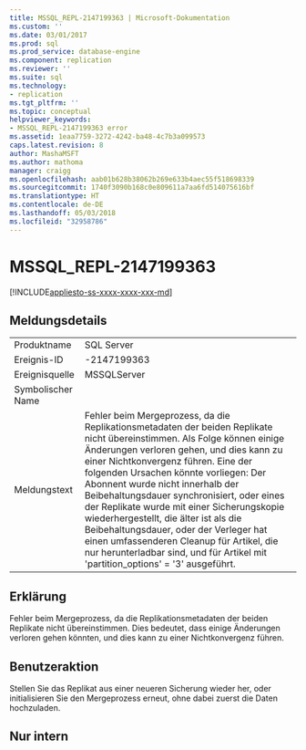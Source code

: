 ```yaml
---
title: MSSQL_REPL-2147199363 | Microsoft-Dokumentation
ms.custom: ''
ms.date: 03/01/2017
ms.prod: sql
ms.prod_service: database-engine
ms.component: replication
ms.reviewer: ''
ms.suite: sql
ms.technology:
- replication
ms.tgt_pltfrm: ''
ms.topic: conceptual
helpviewer_keywords:
- MSSQL_REPL-2147199363 error
ms.assetid: 1eaa7759-3272-4242-ba48-4c7b3a099573
caps.latest.revision: 8
author: MashaMSFT
ms.author: mathoma
manager: craigg
ms.openlocfilehash: aab01b628b38062b269e633b4aec55f518698339
ms.sourcegitcommit: 1740f3090b168c0e809611a7aa6fd514075616bf
ms.translationtype: HT
ms.contentlocale: de-DE
ms.lasthandoff: 05/03/2018
ms.locfileid: "32958786"
---
```

# <a name="mssqlrepl-2147199363"></a>MSSQL_REPL-2147199363
[!INCLUDE[appliesto-ss-xxxx-xxxx-xxx-md](../../includes/appliesto-ss-xxxx-xxxx-xxx-md.md)]
    
## <a name="message-details"></a>Meldungsdetails  
  
|||  
|-|-|  
|Produktname|SQL Server|  
|Ereignis-ID|-2147199363|  
|Ereignisquelle|MSSQLServer|  
|Symbolischer Name||  
|Meldungstext|Fehler beim Mergeprozess, da die Replikationsmetadaten der beiden Replikate nicht übereinstimmen. Als Folge können einige Änderungen verloren gehen, und dies kann zu einer Nichtkonvergenz führen. Eine der folgenden Ursachen könnte vorliegen: Der Abonnent wurde nicht innerhalb der Beibehaltungsdauer synchronisiert, oder eines der Replikate wurde mit einer Sicherungskopie wiederhergestellt, die älter ist als die Beibehaltungsdauer, oder der Verleger hat einen umfassenderen Cleanup für Artikel, die nur herunterladbar sind, und für Artikel mit 'partition_options' = '3' ausgeführt.|  
  
## <a name="explanation"></a>Erklärung  
 Fehler beim Mergeprozess, da die Replikationsmetadaten der beiden Replikate nicht übereinstimmen. Dies bedeutet, dass einige Änderungen verloren gehen könnten, und dies kann zu einer Nichtkonvergenz führen.  
  
## <a name="user-action"></a>Benutzeraktion  
 Stellen Sie das Replikat aus einer neueren Sicherung wieder her, oder initialisieren Sie den Mergeprozess erneut, ohne dabei zuerst die Daten hochzuladen.  
  
## <a name="internal-only"></a>Nur intern  
  

